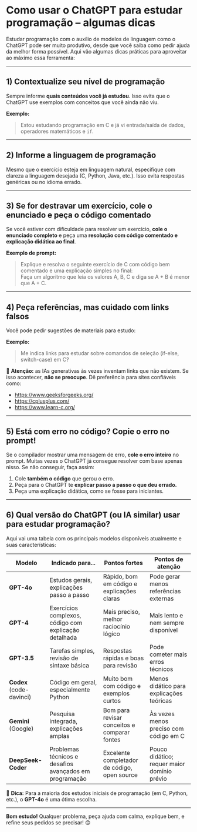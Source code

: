 # Como usar o ChatGPT para estudar programação – algumas dicas

Estudar programação com o auxílio de modelos de linguagem como o ChatGPT pode ser muito produtivo, desde que você saiba como pedir ajuda da melhor forma possível. Aqui vão algumas dicas práticas para aproveitar ao máximo essa ferramenta:

---

## 1) Contextualize seu nível de programação

Sempre informe **quais conteúdos você já estudou**. Isso evita que o ChatGPT use exemplos com conceitos que você ainda não viu.

**Exemplo:**

> Estou estudando programação em C e já vi entrada/saída de dados, operadores matemáticos e `if`. 

---

## 2) Informe a linguagem de programação

Mesmo que o exercício esteja em linguagem natural, especifique com clareza a linguagem desejada (C, Python, Java, etc.). Isso evita respostas genéricas ou no idioma errado.

---

## 3) Se for destravar um exercício, cole o enunciado e peça o código comentado

Se você estiver com dificuldade para resolver um exercício, **cole o enunciado completo** e peça uma **resolução com código comentado e explicação didática ao final**.

**Exemplo de prompt:**

> Explique e resolva o seguinte exercício de C com código bem comentado e uma explicação simples no final:  
> Faça um algoritmo que leia os valores A, B, C e diga se A + B é menor que A + C.

---

## 4) Peça referências, mas cuidado com links falsos

Você pode pedir sugestões de materiais para estudo:

**Exemplo:**

> Me indica links para estudar sobre comandos de seleção (if-else, switch-case) em C?

🔎 **Atenção:** as IAs generativas às vezes inventam links que não existem. Se isso acontecer, **não se preocupe**. Dê preferência para sites confiáveis como:
- https://www.geeksforgeeks.org/
- https://cplusplus.com/
- https://www.learn-c.org/

---

## 5) Está com erro no código? Copie o erro no prompt!

Se o compilador mostrar uma mensagem de erro, **cole o erro inteiro** no prompt. Muitas vezes o ChatGPT já consegue resolver com base apenas nisso. Se não conseguir, faça assim:

1. Cole **também o código** que gerou o erro.
2. Peça para o ChatGPT te **explicar passo a passo o que deu errado.**
3. Peça uma explicação didática, como se fosse para iniciantes.

---

## 6) Qual versão do ChatGPT (ou IA similar) usar para estudar programação?

Aqui vai uma tabela com os principais modelos disponíveis atualmente e suas características:

| Modelo             | Indicado para...                                       | Pontos fortes                                | Pontos de atenção                         |
|--------------------|--------------------------------------------------------|----------------------------------------------|-------------------------------------------|
| **GPT-4o**         | Estudos gerais, explicações passo a passo              | Rápido, bom em código e explicações claras   | Pode gerar menos referências externas     |
| **GPT-4**          | Exercícios complexos, código com explicação detalhada | Mais preciso, melhor raciocínio lógico       | Mais lento e nem sempre disponível        |
| **GPT-3.5**        | Tarefas simples, revisão de sintaxe básica             | Respostas rápidas e boas para revisão        | Pode cometer mais erros técnicos          |
| **Codex** (code-davinci) | Código em geral, especialmente Python               | Muito bom com código e exemplos curtos       | Menos didático para explicações teóricas  |
| **Gemini** (Google)| Pesquisa integrada, explicações amplas                | Bom para revisar conceitos e comparar fontes | Às vezes menos preciso com código em C    |
| **DeepSeek-Coder** | Problemas técnicos e desafios avançados em programação | Excelente completador de código, open source | Pouco didático; requer maior domínio prévio |

🔎 **Dica:** Para a maioria dos estudos iniciais de programação (em C, Python, etc.), o **GPT-4o** é uma ótima escolha.

---

**Bom estudo!** Qualquer problema, peça ajuda com calma, explique bem, e refine seus pedidos se precisar! 😊
